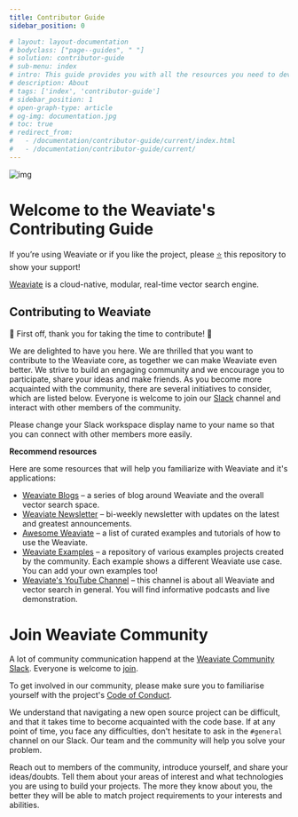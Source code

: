 ```yaml
---
title: Contributor Guide
sidebar_position: 0

# layout: layout-documentation
# bodyclass: ["page--guides", " "]
# solution: contributor-guide
# sub-menu: index
# intro: This guide provides you with all the resources you need to develop on Weaviate and it's related offerings.
# description: About
# tags: ['index', 'contributor-guide']
# sidebar_position: 1
# open-graph-type: article
# og-img: documentation.jpg
# toc: true
# redirect_from:
#   - /documentation/contributor-guide/current/index.html
#   - /documentation/contributor-guide/current/
---
```


![img](/img/contributor-guide/Weaviate.png)

# Welcome to the Weaviate's Contributing Guide 

If you’re using Weaviate or if you like the project, please <a href="https://github.com/semi-technologies/weaviate">⭐</a> this repository to show your support!

[Weaviate](/docs/) is a cloud-native, modular, real-time vector search engine.

## Contributing to Weaviate

🎉 First off, thank you for taking the time to contribute! 🎉

We are delighted to have you here. We are thrilled that you want to contribute to the Weaviate core, as together we can make Weaviate even better. We strive to build an engaging community and we encourage you to participate, share your ideas and make friends. As you become more acquainted with the community, there are several initiatives to consider, which are listed below. Everyone is welcome to join our [Slack](https://weaviate.slack.com/) channel and interact with other members of the community.

Please change your Slack workspace display name to your name so that you can connect with other members more easily. 

**Recommend resources**

Here are some resources that will help you familiarize with Weaviate and it's applications:

* [Weaviate Blogs](/blog/) – a series of blog around Weaviate and the overall vector search space.
* [Weaviate Newsletter](http://weaviate-newsletter.semi.technology/) – bi-weekly newsletter with updates on the latest and greatest announcements.
* [Awesome Weaviate](https://github.com/semi-technologies/awesome-weaviate) – a list of curated examples and tutorials of how to use the Weaviate.
* [Weaviate Examples](https://github.com/semi-technologies/weaviate-examples) – a repository of various examples projects created by the community. Each example shows a different Weaviate use case. You can add your own examples too!
* [Weaviate's YouTube Channel](https://www.youtube.com/c/SeMI-and-Weaviate/featured) – this channel is about all Weaviate and vector search in general. You will find informative podcasts and live demonstration.

# Join Weaviate Community

A lot of community communication happend at the [Weaviate Community Slack](https://join.slack.com/t/weaviate/shared_invite/zt-goaoifjr-o8FuVz9b1HLzhlUfyfddhw). Everyone is welcome to [join](https://join.slack.com/t/weaviate/shared_invite/zt-goaoifjr-o8FuVz9b1HLzhlUfyfddhw).

To get involved in our community, please make sure you to familiarise yourself with the project's [Code of Conduct](https://www.semi.technology/playbooks/misc/code-of-conduct.html).

We understand that navigating a new open source project can be difficult, and that it takes time to become acquainted with the code base. If at any point of time, you face any difficulties, don't hesitate to ask in the `#general` channel on our Slack. Our team and the community will help you solve your problem.

Reach out to members of the community, introduce yourself, and share your ideas/doubts. Tell them about your areas of interest and what technologies you are using to build your projects. The more they know about you, the better they will be able to match project requirements to your interests and abilities.
